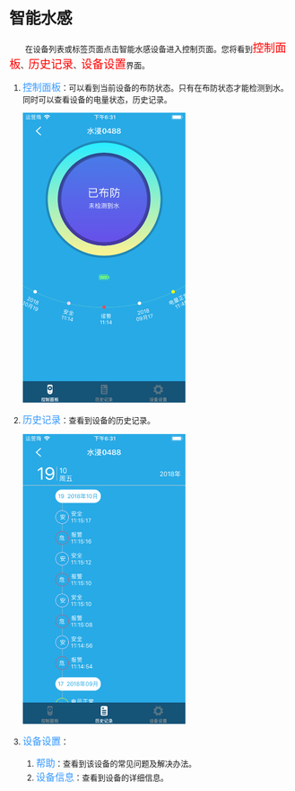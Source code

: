 # 智能水感

&emsp;&emsp;在设备列表或标签页面点击智能水感设备进入控制页面。您将看到<font style='color:#ff0000;font-size:20px'>控制面板</font>、<font style='color:#ff0000;font-size:20px'>历史记录</font>、<font style='color:#ff0000;font-size:20px'>设备设置</font>界面。

1. <font style='color:#3699ff;font-size:17px'>控制面板</font>：可以看到当前设备的布防状态。只有在布防状态才能检测到水。同时可以查看设备的电量状态，历史记录。

	<img src="../images/MacBee/水感/控制界面.png" width = "290" height = "516">
	
2. <font style='color:#3699ff;font-size:17px'>历史记录</font>：查看到设备的历史记录。

	<img src="../images/MacBee/水感/历史记录.png" width = "290" height = "516">
	
3. <font style='color:#3699ff;font-size:17px'>设备设置</font>：

	1. <font style='color:#3699ff;font-size:17px'>帮助</font>：查看到该设备的常见问题及解决办法。
	2. <font style='color:#3699ff;font-size:17px'>设备信息</font>：查看到设备的详细信息。
